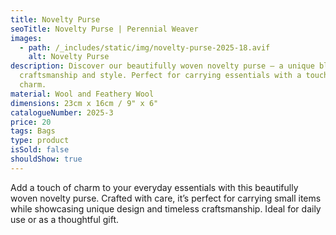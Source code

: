 ```yaml
---
title: Novelty Purse
seoTitle: Novelty Purse | Perennial Weaver
images:
  - path: /_includes/static/img/novelty-purse-2025-18.avif
    alt: Novelty Purse
description: Discover our beautifully woven novelty purse – a unique blend of
  craftsmanship and style. Perfect for carrying essentials with a touch of
  charm.
material: Wool and Feathery Wool
dimensions: 23cm x 16cm / 9" x 6"
catalogueNumber: 2025-3
price: 20
tags: Bags
type: product
isSold: false
shouldShow: true
---
```

Add a touch of charm to your everyday essentials with this beautifully woven novelty purse. Crafted with care, it’s perfect for carrying small items while showcasing unique design and timeless craftsmanship. Ideal for daily use or as a thoughtful gift.
